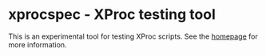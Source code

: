 xprocspec - XProc testing tool
==============================

This is an experimental tool for testing XProc scripts. See the <a href="http://josteinaj.github.io/xprocspec/">homepage</a> for more information.

